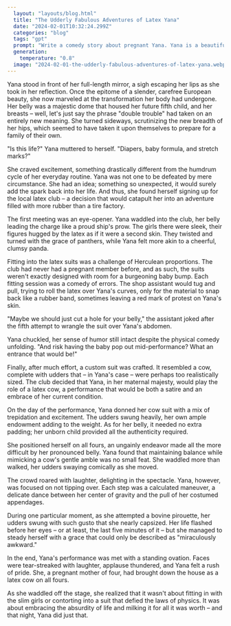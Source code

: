 ```yaml
---
  layout: "layouts/blog.html"
  title: "The Udderly Fabulous Adventures of Latex Yana"
  date: "2024-02-01T10:32:24.299Z"
  categories: "blog"
  tags: "gpt"
  prompt: "Write a comedy story about pregnant Yana. Yana is a beautiful white woman from Europe. She decides to do something unusual in her life, because she finds it too boring (after all, although she is young, she is already the mother of four children from her husband, who is a little older than her).\r\nYana complains about changes in her body. Her belly grew to a huge size, and her breasts doubled and sagged, and her hips widened.\r\nFinally, Yana joins the latex club to do something new. Describe how she struggles to meet the standards of the girls from the latex club, given that they are all slim and she is pregnant. Also describe why the suits have difficulty fitting her. In the finale, she still plays the role of a latex cow, walking on all fours. Describe why it is difficult for her to play this role. What caused her the most problems in the costume was her now large bust and pregnant belly."
  generation: 
    temperature: "0.8"
  image: "2024-02-01-the-udderly-fabulous-adventures-of-latex-yana.webp"
---
```

Yana stood in front of her full-length mirror, a sigh escaping her lips as she took in her reflection. Once the epitome of a slender, carefree European beauty, she now marveled at the transformation her body had undergone. Her belly was a majestic dome that housed her future fifth child, and her breasts – well, let's just say the phrase "double trouble" had taken on an entirely new meaning. She turned sideways, scrutinizing the new breadth of her hips, which seemed to have taken it upon themselves to prepare for a family of their own.

"Is this life?" Yana muttered to herself. "Diapers, baby formula, and stretch marks?"

She craved excitement, something drastically different from the humdrum cycle of her everyday routine. Yana was not one to be defeated by mere circumstance. She had an idea; something so unexpected, it would surely add the spark back into her life. And thus, she found herself signing up for the local latex club – a decision that would catapult her into an adventure filled with more rubber than a tire factory.

The first meeting was an eye-opener. Yana waddled into the club, her belly leading the charge like a proud ship's prow. The girls there were sleek, their figures hugged by the latex as if it were a second skin. They twisted and turned with the grace of panthers, while Yana felt more akin to a cheerful, clumsy panda.

Fitting into the latex suits was a challenge of Herculean proportions. The club had never had a pregnant member before, and as such, the suits weren't exactly designed with room for a burgeoning baby bump. Each fitting session was a comedy of errors. The shop assistant would tug and pull, trying to roll the latex over Yana's curves, only for the material to snap back like a rubber band, sometimes leaving a red mark of protest on Yana's skin.

"Maybe we should just cut a hole for your belly," the assistant joked after the fifth attempt to wrangle the suit over Yana's abdomen.

Yana chuckled, her sense of humor still intact despite the physical comedy unfolding. "And risk having the baby pop out mid-performance? What an entrance that would be!"

Finally, after much effort, a custom suit was crafted. It resembled a cow, complete with udders that – in Yana's case – were perhaps too realistically sized. The club decided that Yana, in her maternal majesty, would play the role of a latex cow, a performance that would be both a satire and an embrace of her current condition.

On the day of the performance, Yana donned her cow suit with a mix of trepidation and excitement. The udders swung heavily, her own ample endowment adding to the weight. As for her belly, it needed no extra padding; her unborn child provided all the authenticity required.

She positioned herself on all fours, an ungainly endeavor made all the more difficult by her pronounced belly. Yana found that maintaining balance while mimicking a cow's gentle amble was no small feat. She waddled more than walked, her udders swaying comically as she moved.

The crowd roared with laughter, delighting in the spectacle. Yana, however, was focused on not tipping over. Each step was a calculated maneuver, a delicate dance between her center of gravity and the pull of her costumed appendages.

During one particular moment, as she attempted a bovine pirouette, her udders swung with such gusto that she nearly capsized. Her life flashed before her eyes – or at least, the last five minutes of it – but she managed to steady herself with a grace that could only be described as "miraculously awkward."

In the end, Yana's performance was met with a standing ovation. Faces were tear-streaked with laughter, applause thundered, and Yana felt a rush of pride. She, a pregnant mother of four, had brought down the house as a latex cow on all fours.

As she waddled off the stage, she realized that it wasn't about fitting in with the slim girls or contorting into a suit that defied the laws of physics. It was about embracing the absurdity of life and milking it for all it was worth – and that night, Yana did just that.
